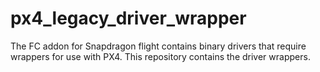 # px4_legacy_driver_wrapper

The FC addon for Snapdragon flight contains binary drivers that require wrappers for use with PX4.
This repository contains the driver wrappers.
